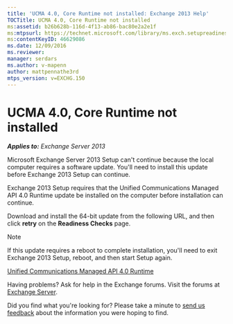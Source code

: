 ```yaml
---
title: 'UCMA 4.0, Core Runtime not installed: Exchange 2013 Help'
TOCTitle: UCMA 4.0, Core Runtime not installed
ms:assetid: b26b628b-116d-4f13-ab86-bac80e2a2e1f
ms:mtpsurl: https://technet.microsoft.com/library/ms.exch.setupreadiness.ucmaredistmsi(v=EXCHG.150)
ms:contentKeyID: 46629086
ms.date: 12/09/2016
ms.reviewer: 
manager: serdars
ms.author: v-mapenn
author: mattpennathe3rd
mtps_version: v=EXCHG.150
---
```


# UCMA 4.0, Core Runtime not installed

_**Applies to:** Exchange Server 2013_

Microsoft Exchange Server 2013 Setup can't continue because the local computer requires a software update. You'll need to install this update before Exchange 2013 Setup can continue.

Exchange 2013 Setup requires that the Unified Communications Managed API 4.0 Runtime update be installed on the computer before installation can continue.

Download and install the 64-bit update from the following URL, and then click **retry** on the **Readiness Checks** page.

> [!NOTE]
> If this update requires a reboot to complete installation, you'll need to exit Exchange 2013 Setup, reboot, and then start Setup again.

[Unified Communications Managed API 4.0 Runtime](https://go.microsoft.com/fwlink/p/?linkid=258269)

Having problems? Ask for help in the Exchange forums. Visit the forums at [Exchange Server](https://go.microsoft.com/fwlink/p/?linkid=60612).

Did you find what you're looking for? Please take a minute to [send us feedback](mailto:exsetuphelpfeedback@microsoft.com?subject=exchange%202013%20setup%20help%20feedback) about the information you were hoping to find.
